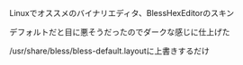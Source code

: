 <p>Linuxでオススメのバイナリエディタ、BlessHexEditorのスキン
<p>デフォルトだと目に悪そうだったのでダークな感じに仕上げた
<p>/usr/share/bless/bless-default.layoutに上書きするだけ
